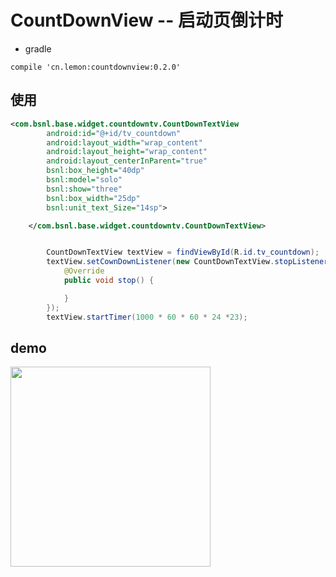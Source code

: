# CountDownView -- 启动页倒计时

 - gradle

```
compile 'cn.lemon:countdownview:0.2.0'
```

## 使用
```xml
<com.bsnl.base.widget.countdowntv.CountDownTextView
        android:id="@+id/tv_countdown"
        android:layout_width="wrap_content"
        android:layout_height="wrap_content"
        android:layout_centerInParent="true"
        bsnl:box_height="40dp"
        bsnl:model="solo"
        bsnl:show="three"
        bsnl:box_width="25dp"
        bsnl:unit_text_Size="14sp">

    </com.bsnl.base.widget.countdowntv.CountDownTextView>
```

```java

        CountDownTextView textView = findViewById(R.id.tv_countdown);
        textView.setCownDownListener(new CountDownTextView.stopListener() {
            @Override
            public void stop() {

            }
        });
        textView.startTimer(1000 * 60 * 60 * 24 *23);
```

## demo

<image src="demo.jpg" width="320" heigh="564"/>